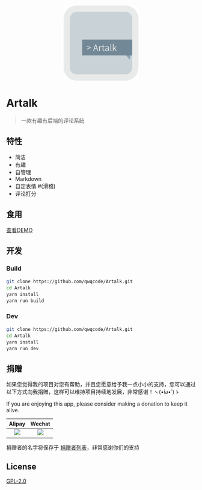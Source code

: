 <p align="center">
<img src="./docs/banner.png" alt="ADPlayer" width="200">
</p>

# Artalk
> 一款有趣有后端的评论系统

## 特性
- 简洁
- 有趣
- 自管理
- Markdown
- 自定表情 #(滑稽)
- 评论打分

## 食用
[查看DEMO](./demo/index.html)

## 开发

### Build

```bash
git clone https://github.com/qwqcode/Artalk.git
cd Artalk
yarn install
yarn run build
```

### Dev

```bash
git clone https://github.com/qwqcode/Artalk.git
cd Artalk
yarn install
yarn run dev
```

## 捐赠
如果您觉得我的项目对您有帮助，并且您愿意给予我一点小小的支持，您可以通过以下方式向我捐赠，这样可以维持项目持续地发展，非常感谢！ヽ(•̀ω•́ )ゝ

If you are enjoying this app, please consider making a donation to keep it alive.

| Alipay | Wechat | 
| :------: | :------: | 
| <img width="150" src="https://raw.githubusercontent.com/qwqcode/donate-qwqaq/master/docs/donate/alipay.png"> | <img width="150" src="https://raw.githubusercontent.com/qwqcode/donate-qwqaq/master/docs/donate/wechat.png"> | 

捐赠者的名字将保存于 [捐赠者列表](https://github.com/Zneiat/donate-qwqaq)，非常感谢你们的支持

## License
[GPL-2.0](./LICENSE)
